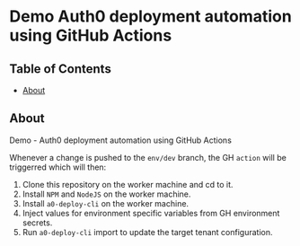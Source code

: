 # Demo Auth0 deployment automation using GitHub Actions

## Table of Contents

- [About](#about)

## About <a name = "about"></a>

Demo - Auth0 deployment automation using GitHub Actions

Whenever a change is pushed to the `env/dev` branch, the GH `action` will be triggerred which will then:

1. Clone this repository on the worker machine and cd to it.
2. Install `NPM` and `NodeJS` on the worker machine.
3. Install `a0-deploy-cli` on the worker machine.
4. Inject values for environment specific variables from GH environment secrets.
5. Run `a0-deploy-cli` import to update the target tenant configuration.
